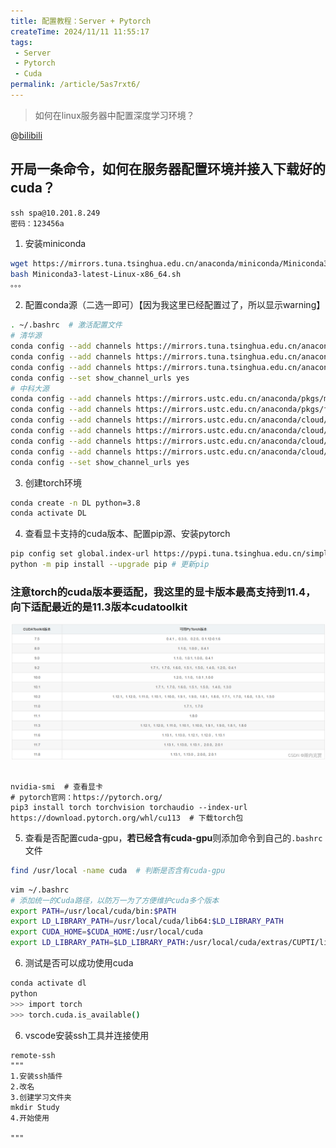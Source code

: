 ```yaml
---
title: 配置教程：Server + Pytorch
createTime: 2024/11/11 11:55:17
tags:
 - Server
 - Pytorch
 - Cuda
permalink: /article/5as7rxt6/
---
```

> 如何在linux服务器中配置深度学习环境？
>

@[bilibili](BV1bs2qY5EZb)

## 开局一条命令，如何在服务器配置环境并接入下载好的cuda？

```
ssh spa@10.201.8.249
密码：123456a
```

1. 安装miniconda

```sh
wget https://mirrors.tuna.tsinghua.edu.cn/anaconda/miniconda/Miniconda3-latest-Linux-x86_64.sh
bash Miniconda3-latest-Linux-x86_64.sh
。。。
```

2. 配置conda源（二选一即可）【因为我这里已经配置过了，所以显示warning】

```sh
. ~/.bashrc  # 激活配置文件
# 清华源
conda config --add channels https://mirrors.tuna.tsinghua.edu.cn/anaconda/pkgs/free/
conda config --add channels https://mirrors.tuna.tsinghua.edu.cn/anaconda/cloud/conda-forge 
conda config --add channels https://mirrors.tuna.tsinghua.edu.cn/anaconda/cloud/msys2/
conda config --set show_channel_urls yes
# 中科大源
conda config --add channels https://mirrors.ustc.edu.cn/anaconda/pkgs/main/
conda config --add channels https://mirrors.ustc.edu.cn/anaconda/pkgs/free/
conda config --add channels https://mirrors.ustc.edu.cn/anaconda/cloud/conda-forge/
conda config --add channels https://mirrors.ustc.edu.cn/anaconda/cloud/msys2/
conda config --add channels https://mirrors.ustc.edu.cn/anaconda/cloud/bioconda/
conda config --add channels https://mirrors.ustc.edu.cn/anaconda/cloud/menpo/
conda config --set show_channel_urls yes
```

3. 创建torch环境

```sh
conda create -n DL python=3.8
conda activate DL
```

4. 查看显卡支持的cuda版本、配置pip源、安装pytorch

```sh
pip config set global.index-url https://pypi.tuna.tsinghua.edu.cn/simple  # 配置清华源
python -m pip install --upgrade pip # 更新pip
```

### 注意torch的cuda版本要适配，我这里的显卡版本最高支持到11.4，向下适配最近的是11.3版本cudatoolkit

![376352d7b6d6692390e0de771400e4de](./%E9%85%8D%E7%BD%AE%E6%95%99%E7%A8%8B%EF%BC%9AServer%20+%20Pytorch.assets/376352d7b6d6692390e0de771400e4de.png)

```

nvidia-smi  # 查看显卡
# pytorch官网：https://pytorch.org/
pip3 install torch torchvision torchaudio --index-url https://download.pytorch.org/whl/cu113  # 下载torch包
```

5. 查看是否配置cuda-gpu，**若已经含有cuda-gpu**则添加命令到自己的`.bashrc`文件

```sh
find /usr/local -name cuda  # 判断是否含有cuda-gpu
```

```sh
vim ~/.bashrc
# 添加统一的Cuda路径，以防万一为了方便维护cuda多个版本
export PATH=/usr/local/cuda/bin:$PATH
export LD_LIBRARY_PATH=/usr/local/cuda/lib64:$LD_LIBRARY_PATH
export CUDA_HOME=$CUDA_HOME:/usr/local/cuda
export LD_LIBRARY_PATH=$LD_LIBRARY_PATH:/usr/local/cuda/extras/CUPTI/lib64
```

6. 测试是否可以成功使用cuda

```sh
conda activate dl
python
>>> import torch
>>> torch.cuda.is_available()
```

6. vscode安装ssh工具并连接使用

```
remote-ssh
"""
1.安装ssh插件
2.改名
3.创建学习文件夹  
mkdir Study
4.开始使用

"""



```